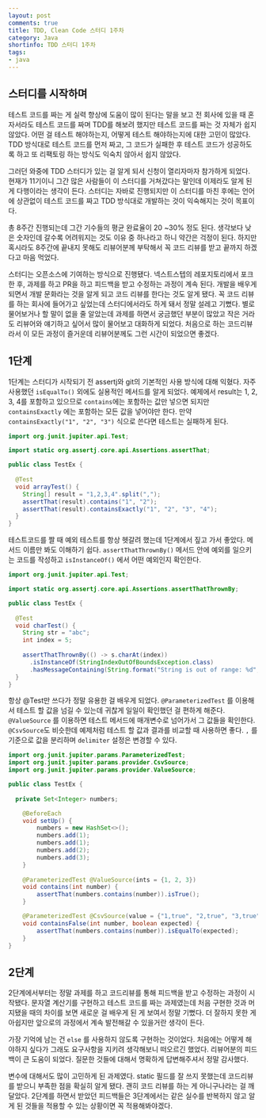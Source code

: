 ```yaml
---
layout: post
comments: true
title: TDD, Clean Code 스터디 1주차
category: Java
shortinfo: TDD 스터디 1주차
tags:
- java
---
```






## 스터디를 시작하며

테스트 코드를 짜는 게 실력 향상에 도움이 많이 된다는 말을 보고 전 회사에 있을 때 혼자서라도 테스트 코드를 짜며 TDD를 해보려 했지만 테스트 코드를 짜는 것 자체가 쉽지 않았다. 어떤 걸 테스트 해야하는지, 어떻게 테스트 해야하는지에 대한 고민이 많았다. TDD 방식대로 테스트 코드를 먼저 짜고, 그 코드가 실패한 후 테스트 코드가 성공하도록 하고 또 리팩토링 하는 방식도 익숙치 않아서 쉽지 않았다. 

그러던 와중에 TDD 스터디가 있는 걸 알게 되서 신청이 열리자마자 참가하게 되었다. 현재가 11기이니 그간 많은 사람들이 이 스터디를 거쳐갔다는 말인데 이제라도 알게 된 게 다행이라는 생각이 든다. 스터디는 자바로 진행되지만 이 스터디를 마친 후에는 언어에 상관없이 테스트 코드를 짜고 TDD 방식대로 개발하는 것이 익숙해지는 것이 목표이다.

총 8주간 진행되는데 그간 기수들의 평균 완료율이 20 ~30% 정도 된다. 생각보다 낮은 숫자인데 갈수록 어려워지는 것도 이유 중 하나라고 하니 약간은 걱정이 된다. 하지만 혹시라도 8주간에 끝내지 못해도 리뷰어분께 부탁해서 꼭 코드 리뷰를 받고 끝까지 하겠다고 마음 먹었다.

스터디는 오픈소스에 기여하는 방식으로 진행됐다. 넥스트스텝의 레포지토리에서 포크한 후, 과제를 하고 PR을 하고 피드백을 받고 수정하는 과정이 계속 된다. 개발을 배우게 되면서 개발 문화라는 것을 알게 되고 코드 리뷰를 한다는 것도 알게 됐다. 꼭 코드 리뷰를 하는 회사에 들어가고 싶었는데 스터디에서라도 하게 돼서 정말 설레고 기뻤다. 별로 물어보거나 할 말이 없을 줄 알았는데 과제를 하면서 궁금했던 부분이 많았고 작은 거라도 리뷰어와 얘기하고 싶어서 많이 물어보고 대화하게 되었다. 처음으로 하는 코드리뷰라서 이 모든 과정이 즐거운데 리뷰어분께도 그런 시간이 되었으면 좋겠다.



## 1단계

1단계는 스터디가 시작되기 전 assertj와 git의 기본적인 사용 방식에 대해 익혔다. 자주 사용했던 `isEqualTo()` 외에도 실용적인 메서드를 알게 되었다. 예제에서 result는 1, 2, 3, 4를 포함하고 있으므로 `contains`에는 포함하는 값만 넣으면 되지만 `containsExactly` 에는 포함하는 모든 값을 넣어야만 한다. 만약 `containsExactly("1", "2", "3")` 식으로 쓴다면 테스트는 실패하게 된다.

```java
import org.junit.jupiter.api.Test;

import static org.assertj.core.api.Assertions.assertThat;

public class TestEx {
  
  @Test
  void arrayTest() {
    String[] result = "1,2,3,4".split(",");
    assertThat(result).contains("1", "2");
    assertThat(result).containsExactly("1", "2", "3", "4");
  }
}
```

테스트코드를 짤 때 예외 테스트를 항상 헷갈려 했는데 1단계에서 짚고 가서 좋았다. 메서드 이름만 봐도 이해하기 쉽다. `assertThatThrownBy()` 메서드 안에 예외를 일으키는 코드를 작성하고 `isInstanceOf()` 에서 어떤 예외인지 확인한다.

```java
import org.junit.jupiter.api.Test;

import static org.assertj.core.api.Assertions.assertThatThrownBy;

public class TestEx {
  
  @Test
  void charTest() {
    String str = "abc";
    int index = 5;
    
    assertThatThrownBy(() -> s.charAt(index))
      .isInstanceOf(StringIndexOutOfBoundsException.class)
      .hasMessageContaining(String.format("String is out of range: %d", index));
  }
}
```

항상 @Test만 쓰다가 정말 유용한 걸 배우게 되었다. `@ParameterizedTest` 를 이용해서 테스트 할 값을 넘길 수 있는데 귀찮게 일일이 확인했던 걸 편하게 해준다. `@ValueSource` 를 이용하면 테스트 메서드에 매개변수로 넘어가서 그 값들을 확인한다. `@CsvSource`도 비슷한데 예제처럼 테스트 할 값과 결과를 비교할 때 사용하면 좋다. `,` 를 기준으로 값을 분리하며 `delimiter` 설정은 변경할 수 있다.

```java
import org.junit.jupiter.params.ParameterizedTest;
import org.junit.jupiter.params.provider.CsvSource;
import org.junit.jupiter.params.provider.ValueSource;

public class TestEx {
  
  private Set<Integer> numbers;

    @BeforeEach
    void setUp() {
        numbers = new HashSet<>();
        numbers.add(1);
        numbers.add(1);
        numbers.add(2);
        numbers.add(3);
    }
  
  	@ParameterizedTest @ValueSource(ints = {1, 2, 3})
  	void contains(int number) {
        assertThat(numbers.contains(number)).isTrue();
    }

    @ParameterizedTest @CsvSource(value = {"1,true", "2,true", "3,true", "4,false", "5,false"})
    void containsFalse(int number, boolean expected) {
        assertThat(numbers.contains(number)).isEqualTo(expected);
    }  
}
```



## 2단계

2단계에서부터는 정말 과제를 하고 코드리뷰를 통해 피드백을 받고 수정하는 과정이 시작됐다. 문자열 계산기를 구현하고 테스트 코드를 짜는 과제였는데 처음 구현한 것과 머지됐을 때의 차이를 보면 새로운 걸 배우게 된 게 보여서 정말 기뻤다. 더 잘하지 못한 게 아쉽지만 앞으로의 과정에서 계속 발전해갈 수 있을거란 생각이 든다. 

가장 기억에 남는 건 `else` 를 사용하지 않도록 구현하는 것이었다. 처음에는 어떻게 해야하지 싶다가 그래도 요구사항을 지키려 생각해보니 떠오르긴 했었다. 리뷰어분의 피드백이 큰 도움이 되었다. 질문한 것들에 대해서 명확하게 답변해주셔서 정말 감사했다. 

변수에 대해서도 많이 고민하게 된 과제였다. static 필드를 잘 쓰지 못했는데 코드리뷰를 받으니 부족한 점을 확실히 알게 됐다. 괜히 코드 리뷰를 하는 게 아니구나라는 걸 깨달았다. 2단계를 하면서 받았던 피드백들은 3단계에서는 같은 실수를 반복하지 않고 알게 된 것들을 적용할 수 있는 상황이면 꼭 적용해봐야겠다.